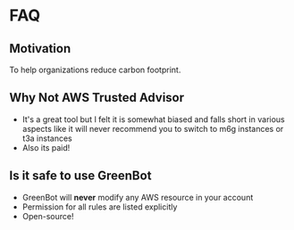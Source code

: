 # FAQ

## Motivation 

To help organizations reduce carbon footprint.

## Why Not AWS Trusted Advisor

* It's a great tool but I felt it is somewhat biased and falls short in various aspects like it will never recommend you to switch to m6g instances or t3a instances
* Also its paid!

## Is it safe to use GreenBot

* GreenBot will **never** modify any AWS resource in your account
* Permission for all rules are listed explicitly 
* Open-source!



